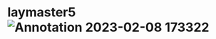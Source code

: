 # laymaster5![Annotation 2023-02-08 173322](https://user-images.githubusercontent.com/116253518/217524692-c9f4f8b8-ff44-4a74-928b-2b415f1cdb71.jpg)

